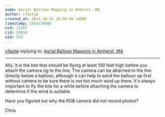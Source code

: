 ```yaml
---
node: Aerial Balloon Mapping in Amherst, MA
author: cfastie
created_at: 2014-10-24 18:40:48 +0000
timestamp: 1414176048
nid: 11287
cid: 10614
uid: 554
---
```




[cfastie](../profile/cfastie) replying to: [Aerial Balloon Mapping in Amherst, MA](../notes/aferland/10-21-2014/aerial-balloon-mapping)

----
Ally,
It is the kite that should be flying at least 100 feet high before you attach the camera rig to the line. The camera can be attached to the line directly below a balloon, although it can help to send the balloon up first without camera to be sure there is not too much wind up there. It's always important to fly the kite for a while before attaching the camera to determine if the wind is suitable.

Have you figured out why the RGB camera did not record photos?

Chris